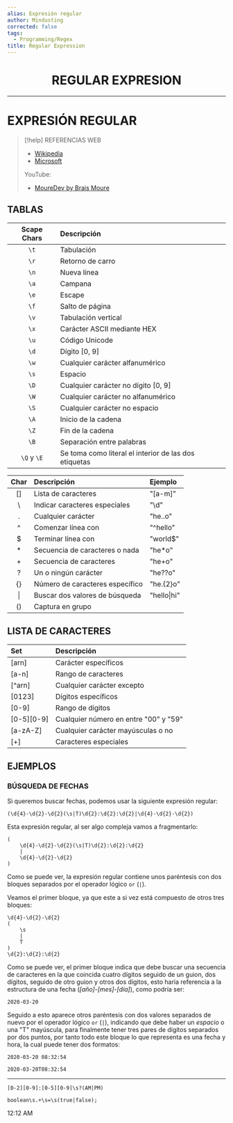 ```yaml
---
alias: Expresión regular
author: Mindusting
corrected: false
tags: 
  - Programming/Regex
title: Regular Expression
---
```


<h1 align="center">REGULAR EXPRESION</h1>

---

# EXPRESIÓN REGULAR

> [!help] REFERENCIAS WEB
> - [Wikipedia](https://es.wikipedia.org/wiki/Expresi%C3%B3n_regular)
> - [Microsoft](https://learn.microsoft.com/es-es/dotnet/standard/base-types/regular-expression-language-quick-reference)
>
> YouTube:
> - [MoureDev by Brais Moure](https://youtu.be/MRKpVxn5fqI)

## TABLAS

| Scape Chars | Descripción                                           |
|:-----------:|:----------------------------------------------------- |
|    `\t`     | Tabulación                                            |
|    `\r`     | Retorno de carro                                      |
|    `\n`     | Nueva línea                                           |
|    `\a`     | Campana                                               |
|    `\e`     | Escape                                                |
|    `\f`     | Salto de página                                       |
|    `\v`     | Tabulación vertical                                   |
|    `\x`     | Carácter ASCII mediante HEX                           |
|    `\u`     | Código Unicode                                        |
|    `\d`     | Dígito \[0, 9\]                                       |
|    `\w`     | Cualquier carácter alfanumérico                       |
|    `\s`     | Espacio                                               |
|    `\D`     | Cualquier carácter no dígito \[0, 9\]                 |
|    `\W`     | Cualquier carácter no alfanumérico                    |
|    `\S`     | Cualquier carácter no espacio                         |
|    `\A`     | Inicio de la cadena                                   |
|    `\Z`     | Fin de la cadena                                      |
|    `\B`     | Separación entre palabras                             |
| `\Q` y `\E` | Se toma como literal el interior de las dos etiquetas |

| Char | Descripción                     | Ejemplo     |
|:----:|:------------------------------- |:----------- |
| \[\] | Lista de caracteres             | "\[a-m\]"   |
|  \\  | Indicar caracteres especiales   | "\d"        |
|  .   | Cualquier carácter              | "he..o"     |
|  ^   | Comenzar línea con              | "^hello"    |
|  $   | Terminar línea con              | "world$"    |
|  \*  | Secuencia de caracteres o nada  | "he\*o"     |
|  +   | Secuencia de caracteres         | "he+o"      |
|  ?   | Un o ningún carácter            | "he??o"     |
|  {}  | Número de caracteres específico | "he.{2}o"   |
|  \|  | Buscar dos valores de búsqueda  | "hello\|hi" |
|  ()  | Captura en grupo                |             |

## LISTA DE CARACTERES

| Set            | Descripción                           |
|:-------------- |:------------------------------------- |
| \[arn\]        | Carácter específicos                  |
| \[a-n\]        | Rango de caracteres                   |
| \[\^arn\]      | Cualquier carácter excepto            |
| \[0123\]       | Dígitos específicos                   |
| \[0-9\]        | Rango de dígitos                      |
| \[0-5\]\[0-9\] | Cualquier número en entre "00" y "59" |
| \[a-zA-Z\]     | Cualquier carácter mayúsculas o no    |
| \[+\]          | Caracteres especiales                 |

## EJEMPLOS

### BÚSQUEDA DE FECHAS

Si queremos buscar fechas, podemos usar la siguiente expresión regular:

`(\d{4}-\d{2}-\d{2}(\s|T)\d{2}:\d{2}:\d{2}|\d{4}-\d{2}-\d{2})`

Esta expresión regular, al ser algo compleja vamos a fragmentarlo:

```regex
(
    \d{4}-\d{2}-\d{2}(\s|T)\d{2}:\d{2}:\d{2}
    |
    \d{4}-\d{2}-\d{2}
)
```

Como se puede ver, la expresión regular contiene unos paréntesis con dos bloques separados por el operador lógico `or` (`|`).

Veamos el primer bloque, ya que este a si vez está compuesto de otros tres bloques:

```regex
\d{4}-\d{2}-\d{2}
(
    \s
    |
    T
)
\d{2}:\d{2}:\d{2}
```

Como se puede ver, el primer bloque indica que debe buscar una secuencia de caracteres en la que coincida cuatro dígitos seguido de un guion, dos dígitos, seguido de otro guion y otros dos dígitos, esto haría referencia a la estructura de una fecha (*\[año\]-\[mes\]-\[día\]*), como podría ser:

`2020-03-20`

Seguido a esto aparece otros paréntesis con dos valores separados de nuevo por el operador lógico `or` (`|`), indicando que debe haber un *espacio* o una "T" mayúscula, para finalmente tener tres pares de dígitos separados por dos puntos, por tanto todo este bloque lo que representa es una fecha y hora, la cual puede tener dos formatos:

`2020-03-20 08:32:54`

`2020-03-20T08:32:54`

---

`[0-2][0-9]:[0-5][0-9]\s?(AM|PM)`

`boolean\s.+\s=\s(true|false);`

12:12 AM
